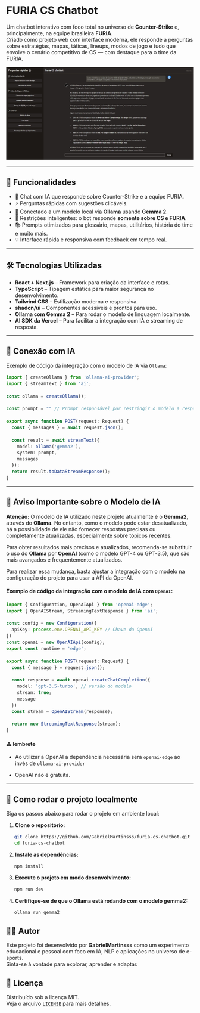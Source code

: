 # FURIA CS Chatbot

Um chatbot interativo com foco total no universo de **Counter-Strike** e, principalmente, na equipe brasileira **FURIA**.  
Criado como projeto web com interface moderna, ele responde a perguntas sobre estratégias, mapas, táticas, lineups, modos de jogo e tudo que envolve o cenário competitivo de CS — com destaque para o time da FURIA.

![Demonstração do projeto](./public/preview/chatbot.jpg)

---

## 🚀 Funcionalidades

- 💬 Chat com IA que responde sobre Counter-Strike e a equipe FURIA.
- ⚡ Perguntas rápidas com sugestões clicáveis.
- 🧠 Conectado a um modelo local via **Ollama** usando **Gemma 2**.
- 🎯 Restrições inteligentes: o bot responde **somente sobre CS e FURIA**.
- 📚 Prompts otimizados para glossário, mapas, utilitários, história do time e muito mais.
- 💡 Interface rápida e responsiva com feedback em tempo real.

---

## 🛠️ Tecnologias Utilizadas

- **React + Next.js** – Framework para criação da interface e rotas.
- **TypeScript** – Tipagem estática para maior segurança no desenvolvimento.
- **Tailwind CSS** – Estilização moderna e responsiva.
- **shadcn/ui** – Componentes acessíveis e prontos para uso.
- **Ollama com Gemma 2** – Para rodar o modelo de linguagem localmente.
- **AI SDK da Vercel** – Para facilitar a integração com IA e streaming de resposta.

---

## 🧠 Conexão com IA

Exemplo de código da integração com o modelo de IA via `Ollama`:

```ts
import { createOllama } from 'ollama-ai-provider';
import { streamText } from 'ai';

const ollama = createOllama();

const prompt = "" // Prompt responsável por restringir o modelo a responder apenas sobre CS e FURIA 

export async function POST(request: Request) {
  const { messages } = await request.json();

  const result = await streamText({
    model: ollama('gemma2'),
    system: prompt,
    messages
  });
  return result.toDataStreamResponse();
}
```

---

## 📣 Aviso Importante sobre o Modelo de IA

**Atenção:** O modelo de IA utilizado neste projeto atualmente é o **Gemma2**, através do **Ollama**. No entanto, como o modelo pode estar desatualizado, há a possibilidade de ele não fornecer respostas precisas ou completamente atualizadas, especialmente sobre tópicos recentes.

Para obter resultados mais precisos e atualizados, recomenda-se substituir o uso do **Ollama** por **OpenAI** (como o modelo GPT-4 ou GPT-3.5), que são mais avançados e frequentemente atualizados.

Para realizar essa mudança, basta ajustar a integração com o modelo na configuração do projeto para usar a API da OpenAI.

#### Exemplo de código da integração com o modelo de IA com `OpenAI`:

```ts
import { Configuration, OpenAIApi } from 'openai-edge';
import { OpenAIStream, StreamingTextResponse } from 'ai';

const config = new Configuration({
  apiKey: process.env.OPENAI_API_KEY // Chave da OpenAI
})
const openai = new OpenAIApi(config);
export const runtime = 'edge';

export async function POST(request: Request) {
  const { message } = request.json();

  const response = await openai.createChatCompletion({
    model: 'gpt-3.5-turbo', // versão do modelo
    stream: true;
    message
  })
  const stream = OpenAIStream(response);

  return new StreamingTextResponse(stream);
}
```
#### ⚠️ lembrete
 - Ao utilizar a OpenAI a dependência necessária sera `openai-edge` ao invés de `ollama-ai-provider`

 - OpenAI não é gratuita. 

---

## 🧪 Como rodar o projeto localmente

Siga os passos abaixo para rodar o projeto em ambiente local:

1. **Clone o repositório:**
```bash
   git clone https://github.com/GabrielMartinsss/furia-cs-chatbot.git
   cd furia-cs-chatbot
```
2. **Instale as dependências:**
```bash
   npm install
```
3. **Execute o projeto em modo desenvolvimento:**
```bash
   npm run dev
```
4. **Certifique-se de que o Ollama está rodando com o modelo gemma2:**
```bash
   ollama run gemma2
```

## 🧑‍💻 Autor

Este projeto foi desenvolvido por **GabrielMartinsss** como um experimento educacional e pessoal com foco em IA, NLP e aplicações no universo de e-sports.  
Sinta-se à vontade para explorar, aprender e adaptar.

## 📄 Licença

Distribuído sob a licença MIT.  
Veja o arquivo [`LICENSE`](./LICENSE) para mais detalhes.
